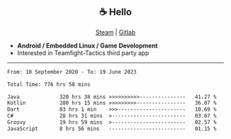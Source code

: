 <h2 align="center"> ☕ Hello </h2>

<p align="center">
  <a href="https://steamcommunity.com/id/Niforances/">Steam</a> |
  <a href="https://gitlab.com/niforances">Gitlab</a>
</p>

 - **Android / Embedded Linux / Game Development**
 - Interested in Teamfight-Tactics third party app

------

<!--START_SECTION:waka-->

```txt
From: 10 September 2020 - To: 19 June 2023

Total Time: 776 hrs 58 mins

Java             320 hrs 38 mins >>>>>>>>>>---------------   41.27 %
Kotlin           280 hrs 15 mins >>>>>>>>>----------------   36.07 %
Dart             83 hrs 1 min    >>>----------------------   10.69 %
C#               28 hrs 31 mins  >------------------------   03.67 %
Groovy           19 hrs 59 mins  >------------------------   02.57 %
JavaScript       8 hrs 56 mins   -------------------------   01.15 %
```

<!--END_SECTION:waka-->
